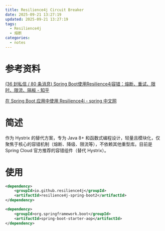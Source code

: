 ```yaml
---
title: Resilience4j Circuit Breaker
date: 2025-09-21 13:27:19
updated: 2025-09-21 13:27:19
tags:
  - Resilience4j
  - 熔断
categories:
  - notes
---
```


# 参考资料

[(36 封私信 / 80 条消息) Spring Boot使用Resilience4j容错：熔断、重试、限时、限流、隔板 - 知乎](https://zhuanlan.zhihu.com/p/583585713)

[在 Spring Boot 应用中使用 Resilience4j - spring 中文网](https://springdoc.cn/spring-boot-resilience4j/)

# 简述

作为 Hystrix 的替代方案，专为 Java 8+ 和函数式编程设计，轻量且模块化，仅聚焦于核心的容错机制（熔断、降级、限流等），不依赖其他重型库。目前是 Spring Cloud 官方推荐的容错组件（替代 Hystrix）。

# 使用

```xml
<dependency>
    <groupId>io.github.resilience4j</groupId>
    <artifactId>resilience4j-spring-boot2</artifactId>
</dependency>

<dependency>
    <groupId>org.springframework.boot</groupId>
    <artifactId>spring-boot-starter-aop</artifactId>
</dependency>
```
